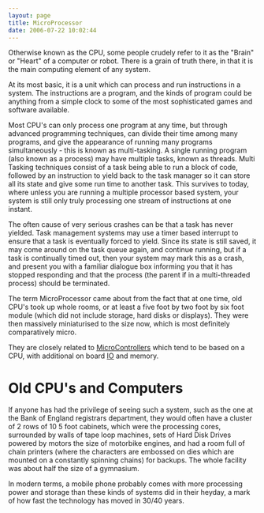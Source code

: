 ```yaml
---
layout: page
title: MicroProcessor
date: 2006-07-22 10:02:44
---
```

<p>Otherwise known as the CPU, some people crudely refer to it as the "Brain" or "Heart" of a computer or robot. There is a grain of truth there, in that it is the main computing element of any system.
</p>
<p>At its most basic, it is a unit which can process and run instructions in a system. The instructions are a program, and the kinds of program could be anything from a simple clock to some of the most sophisticated games and software available.
</p>
<p>Most CPU's can only process one program at any time, but through advanced programming techniques, can divide their time among many programs, and give the appearance of running many programs simultaneously - this is known as multi-tasking. A single running program (also known as a process) may have multiple tasks, known as threads. Multi Tasking techniques consist of a task being able to run a block of code, followed by an instruction to yield back to the task manager so it can store all its state and give some run time to another task. This survives to today, where unless you are running a multiple processor based system, your system is still only truly processing one stream of instructions at one instant.
</p>
<p>The often cause of very serious crashes can be that a task has never yielded. Task management systems may use a timer based interrupt to ensure that a task is eventually forced to yield. Since its state is still saved, it may come around on the task queue again, and continue running, but if a task is continually timed out, then your system may mark this as a crash, and present you with a familiar dialogue box informing you that it has stopped responding and that the process (the parent if in a multi-threaded process) should be terminated.
</p>
<p>The term MicroProcessor came about from the fact that at one time, old CPU's took up whole rooms, or at least a five foot by two foot by six foot module (which did not include storage, hard disks or displays). They were then massively miniaturised to the size now, which is most definitely comparatively micro.
</p>
<p>They are closely related to <a a="" brain")="" class="wiki" for="" href="/wiki/microcontroller.html" robot"="" title="A programmable digital controller (or ">MicroControllers</a> which tend to be based on a CPU, with additional on board <a class="wiki" href="/wiki/io.html" title="Input Output">IO</a> and memory.
</p>
<h1  id="Old_CPU_s_and_Computers">Old CPU's and Computers</h1>
<p>If anyone has had the privilege of seeing such a system, such as the one at the Bank of England registrars department, they would often have a cluster of 2 rows of 10 5 foot cabinets, which were the processing cores, surrounded by walls of tape loop machines, sets of Hard Disk Drives powered by motors the size of motorbike engines, and had a room full of chain printers (where the characters are embossed on dies which are mounted on a constantly spinning chains) for backups. The whole facility was about half the size of a gymnasium.
</p>
<p>In modern terms, a mobile phone probably comes with more processing power and storage than these kinds of systems did in their heyday, a mark of how fast the technology has moved in 30/40 years.
</p>
